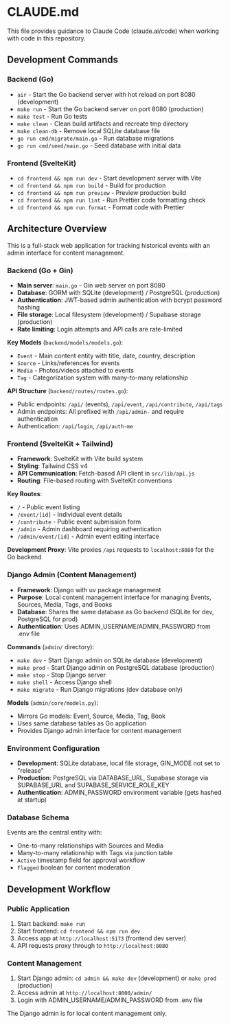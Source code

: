 # CLAUDE.md

This file provides guidance to Claude Code (claude.ai/code) when working with code in this repository.

## Development Commands

### Backend (Go)
- `air` - Start the Go backend server with hot reload on port 8080 (development)
- `make run` - Start the Go backend server on port 8080 (production)
- `make test` - Run Go tests
- `make clean` - Clean build artifacts and recreate tmp directory
- `make clean-db` - Remove local SQLite database file
- `go run cmd/migrate/main.go` - Run database migrations
- `go run cmd/seed/main.go` - Seed database with initial data

### Frontend (SvelteKit)
- `cd frontend && npm run dev` - Start development server with Vite
- `cd frontend && npm run build` - Build for production
- `cd frontend && npm run preview` - Preview production build
- `cd frontend && npm run lint` - Run Prettier code formatting check
- `cd frontend && npm run format` - Format code with Prettier

## Architecture Overview

This is a full-stack web application for tracking historical events with an admin interface for content management.

### Backend (Go + Gin)
- **Main server**: `main.go` - Gin web server on port 8080
- **Database**: GORM with SQLite (development) / PostgreSQL (production)
- **Authentication**: JWT-based admin authentication with bcrypt password hashing
- **File storage**: Local filesystem (development) / Supabase storage (production)
- **Rate limiting**: Login attempts and API calls are rate-limited

**Key Models** (`backend/models/models.go`):
- `Event` - Main content entity with title, date, country, description
- `Source` - Links/references for events
- `Media` - Photos/videos attached to events
- `Tag` - Categorization system with many-to-many relationship

**API Structure** (`backend/routes/routes.go`):
- Public endpoints: `/api/` (events), `/api/event`, `/api/contribute`, `/api/tags`
- Admin endpoints: All prefixed with `/api/admin-` and require authentication
- Authentication: `/api/login`, `/api/auth-me`

### Frontend (SvelteKit + Tailwind)
- **Framework**: SvelteKit with Vite build system
- **Styling**: Tailwind CSS v4
- **API Communication**: Fetch-based API client in `src/lib/api.js`
- **Routing**: File-based routing with SvelteKit conventions

**Key Routes**:
- `/` - Public event listing
- `/event/[id]` - Individual event details
- `/contribute` - Public event submission form
- `/admin` - Admin dashboard requiring authentication
- `/admin/event/[id]` - Admin event editing interface

**Development Proxy**: Vite proxies `/api` requests to `localhost:8080` for the Go backend

### Django Admin (Content Management)
- **Framework**: Django with uv package management
- **Purpose**: Local content management interface for managing Events, Sources, Media, Tags, and Books
- **Database**: Shares the same database as Go backend (SQLite for dev, PostgreSQL for prod)
- **Authentication**: Uses ADMIN_USERNAME/ADMIN_PASSWORD from .env file

**Commands** (`admin/` directory):
- `make dev` - Start Django admin on SQLite database (development)
- `make prod` - Start Django admin on PostgreSQL database (production)
- `make stop` - Stop Django server
- `make shell` - Access Django shell
- `make migrate` - Run Django migrations (dev database only)

**Models** (`admin/core/models.py`):
- Mirrors Go models: Event, Source, Media, Tag, Book
- Uses same database tables as Go application
- Provides Django admin interface for content management

### Environment Configuration
- **Development**: SQLite database, local file storage, GIN_MODE not set to "release"
- **Production**: PostgreSQL via DATABASE_URL, Supabase storage via SUPABASE_URL and SUPABASE_SERVICE_ROLE_KEY
- **Authentication**: ADMIN_PASSWORD environment variable (gets hashed at startup)

### Database Schema
Events are the central entity with:
- One-to-many relationships with Sources and Media
- Many-to-many relationship with Tags via junction table
- `Active` timestamp field for approval workflow
- `Flagged` boolean for content moderation

## Development Workflow

### Public Application
1. Start backend: `make run`
2. Start frontend: `cd frontend && npm run dev`
3. Access app at `http://localhost:5173` (frontend dev server)
4. API requests proxy through to `http://localhost:8080`

### Content Management
1. Start Django admin: `cd admin && make dev` (development) or `make prod` (production)
2. Access admin at `http://localhost:8000/admin/`
3. Login with ADMIN_USERNAME/ADMIN_PASSWORD from .env file

The Django admin is for local content management only.